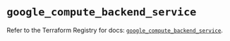 # `google_compute_backend_service`

Refer to the Terraform Registry for docs: [`google_compute_backend_service`](https://registry.terraform.io/providers/hashicorp/google/6.42.0/docs/resources/compute_backend_service).
